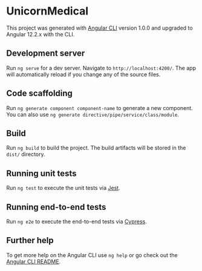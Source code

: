 # UnicornMedical

This project was generated with [Angular CLI](https://github.com/angular/angular-cli) version 1.0.0 and upgraded to Angular 12.2.x with the CLI.

## Development server

Run `ng serve` for a dev server. Navigate to `http://localhost:4200/`. The app will automatically reload if you change any of the source files.

## Code scaffolding

Run `ng generate component component-name` to generate a new component. You can also use `ng generate directive/pipe/service/class/module`.

## Build

Run `ng build` to build the project. The build artifacts will be stored in the `dist/` directory.

## Running unit tests

Run `ng test` to execute the unit tests via [Jest](https://www.npmjs.com/package/@angular-builders/jest).

## Running end-to-end tests

Run `ng e2e` to execute the end-to-end tests via [Cypress](https://www.npmjs.com/package/@cypress/schematic).

## Further help

To get more help on the Angular CLI use `ng help` or go check out the [Angular CLI README](https://github.com/angular/angular-cli/blob/master/README.md).
